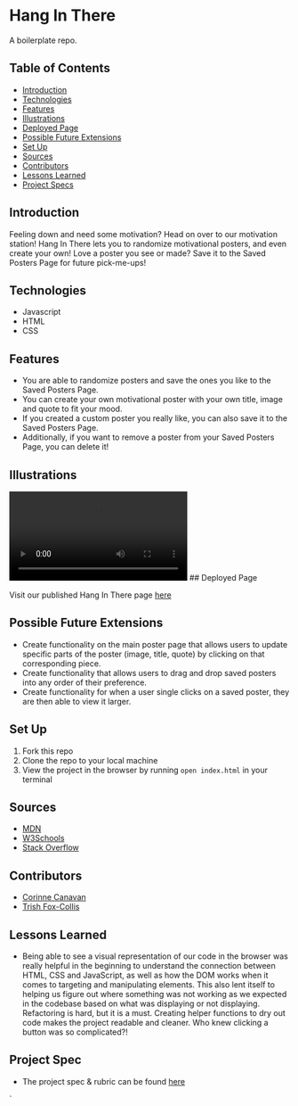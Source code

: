 # Hang In There

A boilerplate repo.

## Table of Contents
  - [Introduction](#introduction)
  - [Technologies](#technologies)
  - [Features](#features)
  - [Illustrations](#illustrations)
  - [Deployed Page](#deployed-page)
  - [Possible Future Extensions](#possible-future-extensions)
  - [Set Up](#set-up)
  - [Sources](#sources)
  - [Contributors](#contributors)
  - [Lessons Learned](#lessons-learned)
  - [Project Specs](#project-specs)

## Introduction
  Feeling down and need some motivation? Head on over to our motivation station! Hang In There lets you to randomize motivational posters, and even create your own! Love a poster you see or made? Save it to the Saved Posters Page for future pick-me-ups!

## Technologies
- Javascript
- HTML
- CSS

## Features
- You are able to randomize posters and save the ones you like to the Saved Posters Page.
- You can create your own motivational poster with your own title, image and quote to fit your mood.
- If you created a custom poster you really like, you can also save it to the Saved Posters Page.
- Additionally, if you want to remove a poster from your Saved Posters Page, you can delete it!

## Illustrations
<video width="320" controls>
  <source source="illustration.mov" type="video/mov">
 </video>
## Deployed Page

Visit our published Hang In There page [here](https://corcanavan.github.io/motivation-station/)

## Possible Future Extensions

  - Create functionality on the main poster page that allows users to update specific parts of the poster (image, title, quote) by clicking on that corresponding piece.
  - Create functionality that allows users to drag and drop saved posters into any order of their preference.
  - Create functionality for when a user single clicks on a saved poster, they are then able to view it larger.

## Set Up

  1. Fork this repo  
  2. Clone the repo to your local machine
  3. View the project in the browser by running `open index.html` in your terminal

## Sources
  - [MDN](http://developer.mozilla.org/en-US/)
  - [W3Schools](https://www.w3schools.com/)
  - [Stack Overflow](https://stackoverflow.com/)

## Contributors
  - [Corinne Canavan](https://github.com/CorCanavan)
  - [Trish Fox-Collis](https://github.com/tfoxcollis)

## Lessons Learned
 - Being able to see a visual representation of our code in the browser was really helpful in the beginning to understand the connection between HTML, CSS and JavaScript, as well as how the DOM works when it comes to targeting and manipulating elements. This also lent itself to helping us figure out where something was not working as we expected in the codebase based on what was displaying or not displaying.  Refactoring is hard, but it is a must.  Creating helper functions to dry out code makes the project readable and cleaner. Who knew clicking a button was so complicated?!

## Project Spec
  - The project spec & rubric can be found [here](https://frontend.turing.edu/projects/module-1/hang-in-there-v2.html)

`
